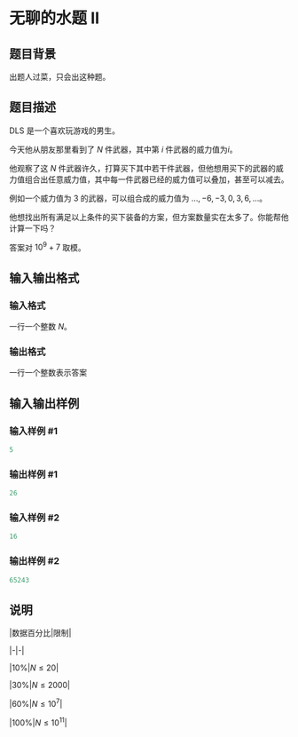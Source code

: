 # 无聊的水题 II

## 题目背景

出题人过菜，只会出这种题。

## 题目描述

DLS 是一个喜欢玩游戏的男生。

今天他从朋友那里看到了 $N$ 件武器，其中第 $i$ 件武器的威力值为$i$。

他观察了这 $N$ 件武器许久，打算买下其中若干件武器，但他想用买下的武器的威力值组合出任意威力值，其中每一件武器已经的威力值可以叠加，甚至可以减去。

例如一个威力值为 $3$ 的武器，可以组合成的威力值为 $\dots,-6,-3,0,3,6,\dots$。

他想找出所有满足以上条件的买下装备的方案，但方案数量实在太多了。你能帮他计算一下吗？

答案对 $10^9+7$ 取模。

## 输入输出格式

### 输入格式

一行一个整数 $N$。

### 输出格式

一行一个整数表示答案

## 输入输出样例

### 输入样例 #1

```cpp
5
```


### 输出样例 #1

```cpp
26
```


### 输入样例 #2

```cpp
16
```


### 输出样例 #2

```cpp
65243
```


## 说明

|数据百分比|限制|

|-|-|

|$10\%$|$N \le 20$|

|$30\%$|$N \le 2000$|

|$60\%$|$N \le 10^7$|

|$100\%$|$N \le 10^{11}$|

